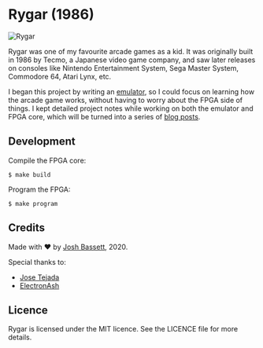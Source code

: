 # Rygar (1986)

<img alt="Rygar" src="https://github.com/nullobject/rygar-fpga/raw/master/doc/rygar-banner.jpg" />

Rygar was one of my favourite arcade games as a kid. It was originally built in 1986 by Tecmo, a Japanese video game company, and saw later releases on consoles like Nintendo Entertainment System, Sega Master System, Commodore 64, Atari Lynx, etc.

I began this project by writing an [emulator](https://github.com/nullobject/rygar-emu), so I could focus on learning how the arcade game works, without having to worry about the FPGA side of things. I kept detailed project notes while working on both the emulator and FPGA core, which will be turned into a series of [blog posts](https://joshbassett.info).

## Development

Compile the FPGA core:

    $ make build

Program the FPGA:

    $ make program

## Credits

Made with :heart: by [Josh Bassett](https://twitter.com/nullobject), 2020.

Special thanks to:

* [Jose Tejada](https://twitter.com/topapate)
* [ElectronAsh](https://twitter.com/AshEvans81)

## Licence

Rygar is licensed under the MIT licence. See the LICENCE file for more details.
